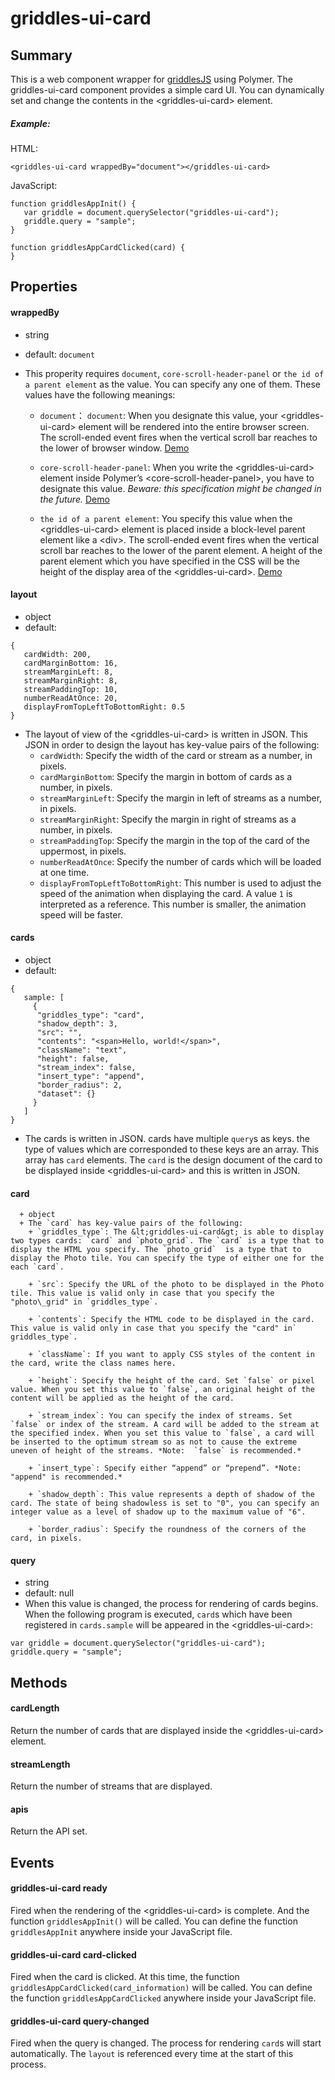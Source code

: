 griddles-ui-card
================
## Summary
This is a web component wrapper for [griddlesJS](https://github.com/daiz713/griddles) using Polymer. The griddles-ui-card component provides a simple card UI. You can dynamically set and change the contents in the &lt;griddles-ui-card&gt; element.
##### Example:
HTML: 
```
<griddles-ui-card wrappedBy="document"></griddles-ui-card>
```
JavaScript:
```
function griddlesAppInit() {
   var griddle = document.querySelector("griddles-ui-card");
   griddle.query = "sample";
}

function griddlesAppCardClicked(card) {
}
```

## Properties
#### wrappedBy
   + string
   + default: `document`
   + This properity requires `document`, `core-scroll-header-panel` or `the id of a parent element` as the value. You can specify any one of them.  These values ​​have the following meanings:
   
      + `document`： `document`: When you designate this value, your &lt;griddles-ui-card&gt; element will be rendered into the entire browser screen. The scroll-ended event fires when the vertical scroll bar reaches to the lower of browser window. [Demo](http://griddles-card.appspot.com/griddles-ui-card/griddles-ui-card/demos/demo_document.html)
      
      + `core-scroll-header-panel`: When you write the &lt;griddles-ui-card&gt; element inside Polymer’s &lt;core-scroll-header-panel&gt;, you have to designate this value. *Beware: this specification might be changed in the future.* [Demo](http://griddles-card.appspot.com/griddles-ui-card/griddles-ui-card/yummy/index.html)

      
      + `the id of a parent element`: You specify this value when the &lt;griddles-ui-card&gt; element is placed inside a block-level parent element like a &lt;div&gt;. The scroll-ended event fires when the vertical scroll bar reaches to the lower of the parent element. A height of the parent element which you have specified in the CSS will be the height of the display area of the &lt;griddles-ui-card&gt;. [Demo](http://griddles-card.appspot.com/griddles-ui-card/griddles-ui-card/demos/demo_div.html)



#### layout
   + object
   + default: 
   ```
   {
      cardWidth: 200,
      cardMarginBottom: 16,
      streamMarginLeft: 8,
      streamMarginRight: 8,
      streamPaddingTop: 10,
      numberReadAtOnce: 20,
      displayFromTopLeftToBottomRight: 0.5
   }
   ```
   
   + The layout of view of the &lt;griddles-ui-card&gt; is written in JSON. This JSON in order to design the layout has key-value pairs of the following:
      + `cardWidth`: Specify the width of the card or stream as a number, in pixels. 
      + `cardMarginBottom`: Specify the margin in bottom of cards as a number, in pixels. 
      + `streamMarginLeft`: Specify the margin in left of streams as a number, in pixels.
      + `streamMarginRight`: Specify the margin in right of streams as a number, in pixels. 
      + `streamPaddingTop`: Specify the margin in the top of the card of the uppermost, in pixels.
      + `numberReadAtOnce`: Specify the number of cards which will be loaded at one time.
      + `displayFromTopLeftToBottomRight`: This number is used to adjust the speed of the animation when displaying the card. A value `1` is interpreted as a reference. This number is smaller, the animation speed will be faster. 

#### cards
   + object
   + default: 

   ```
   {
      sample: [
        {
         "griddles_type": "card",
         "shadow_depth": 3,
         "src": "",
         "contents": "<span>Hello, world!</span>",
         "className": "text",
         "height": false,
         "stream_index": false,
         "insert_type": "append",
         "border_radius": 2,
         "dataset": {}
        }
      ]
   }
   ```
   
   + The cards is written in JSON. cards have multiple `query`s as keys. the type of values which are corresponded to these keys are  an array. This array has `card` elements. The `card` is the design document of  the card to be displayed inside &lt;griddles-ui-card&gt; and this is written in JSON. 

   
   #### card
      + object
      + The `card` has key-value pairs of the following:
        + `griddles_type`: The &lt;griddles-ui-card&gt; is able to display two types cards: `card` and `photo_grid`. The `card` is a type that to display the HTML you specify. The `photo_grid`  is a type that to display the Photo tile. You can specify the type of either one for the each `card`.
        
        + `src`: Specify the URL of the photo to be displayed in the Photo tile. This value is valid only in case that you specify the "photo\_grid" in `griddles_type`. 
        
        + `contents`: Specify the HTML code to be displayed in the card. This value is valid only in case that you specify the "card" in` griddles_type`.
        
        + `className`: If you want to apply CSS styles of the content in the card, write the class names here.
        
        + `height`: Specify the height of the card. Set `false` or pixel value. When you set this value to `false`, an original height of the content will be applied as the height of the card.
        
        + `stream_index`: You can specify the index of streams. Set `false` or index of the stream. A card will be added to the stream at the specified index. When you set this value to `false`, a card will be inserted to the optimum stream so as not to cause the extreme uneven of height of the streams. *Note:  `false` is recommended.*
        
        + `insert_type`: Specify either “append” or “prepend”. *Note: "append" is recommended.*
        
        + `shadow_depth`: This value represents a depth of shadow of the card. The state of being shadowless is set to "0", you can specify an integer value as a level of shadow up to the maximum value of "6".
        
        + `border_radius`: Specify the roundness of the corners of the card, in pixels.
        

#### query
   + string
   + default: null
   + When this value is changed, the process for rendering of cards begins. When the following program is executed, `card`s which have been registered in `cards.sample` will be appeared in the &lt;griddles-ui-card&gt;:
    
   ```
   var griddle = document.querySelector("griddles-ui-card");
   griddle.query = "sample";
   ```


## Methods
#### cardLength
Return the number of cards that are displayed inside the &lt;griddles-ui-card&gt; element.

#### streamLength
Return the number of streams that are displayed.

#### apis
Return the API set.


## Events
#### griddles-ui-card ready
Fired when the rendering of the &lt;griddles-ui-card&gt; is complete. And the function `griddlesAppInit()` will be called. You can define the function `griddlesAppInit` anywhere inside your JavaScript file.

#### griddles-ui-card card-clicked
Fired when the card is clicked. At this time, the function `griddlesAppCardClicked(card_information)` will be called. You can define the function `griddlesAppCardClicked` anywhere inside your JavaScript file.

#### griddles-ui-card query-changed
Fired when the query is changed. The process for rendering `card`s will start automatically. The `layout` is referenced every time at the start of this process.
